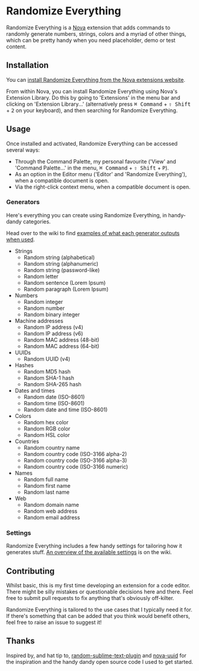 # Randomize Everything

Randomize Everything is a [Nova](https://nova.app) extension that adds commands to randomly generate numbers, strings, colors and a myriad of other things, which can be pretty handy when you need placeholder, demo or test content.

## Installation

You can [install Randomize Everything from the Nova extensions website](https://extensions.panic.com/extensions/querkmachine/querkmachine.RandomizeEverything/).

From within Nova, you can install Randomize Everything using Nova's Extension Library. Do this by going to 'Extensions' in the menu bar and clicking on 'Extension Library...' (alternatively press <kbd>⌘ Command</kbd> + <kbd>⇧ Shift</kbd> + <kbd>2</kbd> on your keyboard), and then searching for Randomize Everything.

## Usage

Once installed and activated, Randomize Everything can be accessed several ways:

- Through the Command Palette, my personal favourite ('View' and 'Command Palette...' in the menu, <kbd>⌘ Command</kbd> + <kbd>⇧ Shift</kbd> + <kbd>P</kbd>).
- As an option in the Editor menu ('Editor' and 'Randomize Everything'), when a compatible document is open.
- Via the right-click context menu, when a compatible document is open.

### Generators

Here's everything you can create using Randomize Everything, in handy-dandy categories.

Head over to the wiki to find [examples of what each generator outputs when used](https://github.com/querkmachine/nova-randomize-everything/wiki/Generator-ouput-examples).

- Strings
  - Random string (alphabetical)
  - Random string (alphanumeric)
  - Random string (password-like)
  - Random letter
  - Random sentence (Lorem Ipsum)
  - Random paragraph (Lorem Ipsum)
- Numbers
  - Random integer
  - Random number
  - Random binary integer
- Machine addresses
  - Random IP address (v4)
  - Random IP address (v6)
  - Random MAC address (48-bit)
  - Random MAC address (64-bit)
- UUIDs
  - Random UUID (v4)
- Hashes
  - Random MD5 hash
  - Random SHA-1 hash
  - Random SHA-265 hash
- Dates and times
  - Random date (ISO-8601)
  - Random time (ISO-8601)
  - Random date and time (ISO-8601)
- Colors
  - Random hex color
  - Random RGB color
  - Random HSL color
- Countries
  - Random country name
  - Random country code (ISO-3166 alpha-2)
  - Random country code (ISO-3166 alpha-3)
  - Random country code (ISO-3166 numeric)
- Names
  - Random full name
  - Random first name
  - Random last name
- Web
  - Random domain name
  - Random web address
  - Random email address

### Settings

Randomize Everything includes a few handy settings for tailoring how it generates stuff. [An overview of the available settings](https://github.com/querkmachine/nova-randomize-everything/wiki/Settings) is on the wiki.

## Contributing

Whilst basic, this is my first time developing an extension for a code editor. There might be silly mistakes or questionable decisions here and there. Feel free to submit pull requests to fix anything that's obviously off-kilter.

Randomize Everything is tailored to the use cases that I typically need it for. If there's something that can be added that you think would benefit others, feel free to raise an issue to suggest it!

## Thanks

Inspired by, and hat tip to, [random-sublime-text-plugin](https://github.com/kimpettersen/random-sublime-text-plugin) and [nova-uuid](https://github.com/henrikdahl/nova-uuid) for the inspiration and the handy dandy open source code I used to get started.
